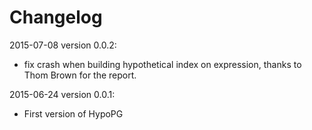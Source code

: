 Changelog
=========

2015-07-08 version 0.0.2:

  - fix crash when building hypothetical index on expression, thanks to Thom
  Brown for the report.

2015-06-24 version 0.0.1:

  - First version of HypoPG

